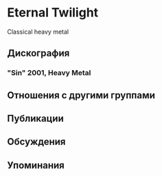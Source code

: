 # Eternal Twilight

Classical heavy metal

## Дискография

### "Sin" 2001, Heavy Metal




## Отношения с другими группами


## Публикации


## Обсуждения


## Упоминания

